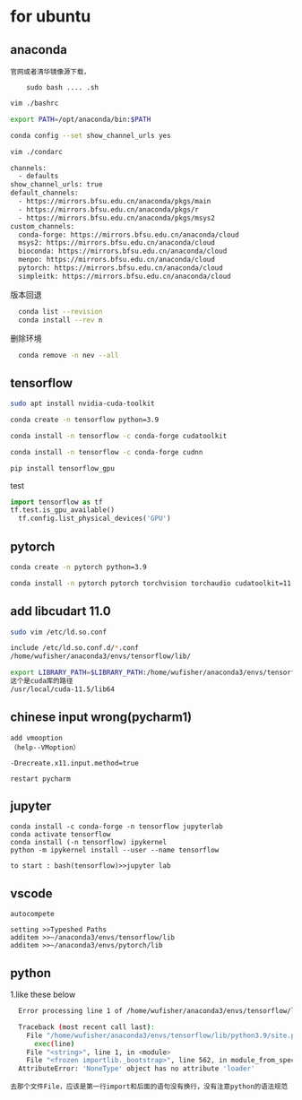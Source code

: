 # for ubuntu

## anaconda
    官网或者清华镜像源下载，
```linux
    sudo bash .... .sh
```
``` bash
vim ./bashrc

export PATH=/opt/anaconda/bin:$PATH
```
```bash
conda config --set show_channel_urls yes
```

```bash
vim ./condarc

channels:
  - defaults
show_channel_urls: true
default_channels:
  - https://mirrors.bfsu.edu.cn/anaconda/pkgs/main
  - https://mirrors.bfsu.edu.cn/anaconda/pkgs/r
  - https://mirrors.bfsu.edu.cn/anaconda/pkgs/msys2
custom_channels:
  conda-forge: https://mirrors.bfsu.edu.cn/anaconda/cloud
  msys2: https://mirrors.bfsu.edu.cn/anaconda/cloud
  bioconda: https://mirrors.bfsu.edu.cn/anaconda/cloud
  menpo: https://mirrors.bfsu.edu.cn/anaconda/cloud
  pytorch: https://mirrors.bfsu.edu.cn/anaconda/cloud
  simpleitk: https://mirrors.bfsu.edu.cn/anaconda/cloud
```
  版本回退
```bash
  conda list --revision
  conda install --rev n
```
  删除环境
```bash
  conda remove -n nev --all

```



## tensorflow
``` bash
sudo apt install nvidia-cuda-toolkit

conda create -n tensorflow python=3.9

conda install -n tensorflow -c conda-forge cudatoolkit

conda install -n tensorflow -c conda-forge cudnn

pip install tensorflow_gpu


```
  test
```python
import tensorflow as tf
tf.test.is_gpu_available()
  tf.config.list_physical_devices('GPU')
```

## pytorch
``` bash
conda create -n pytorch python=3.9

conda install -n pytorch pytorch torchvision torchaudio cudatoolkit=11.3 -c pytorch
```

## add libcudart 11.0 
``` bash
sudo vim /etc/ld.so.conf

include /etc/ld.so.conf.d/*.conf
/home/wufisher/anaconda3/envs/tensorflow/lib/

export LIBRARY_PATH=$LIBRARY_PATH:/home/wufisher/anaconda3/envs/tensorflow/lib/ 
这个是cuda库的路径
/usr/local/cuda-11.5/lib64
```

## chinese input wrong(pycharm1)
    add vmooption
    （help--VMoption）
```commandline
-Drecreate.x11.input.method=true
```
    restart pycharm
## jupyter
```
conda install -c conda-forge -n tensorflow jupyterlab
conda activate tensorflow 
conda install (-n tensorflow) ipykernel
python -m ipykernel install --user --name tensorflow

to start : bash(tensorflow)>>jupyter lab
```

## vscode 
    autocompete
  ```
  setting >>Typeshed Paths
  additem >>~/anaconda3/envs/tensorflow/lib
  additem >>~/anaconda3/envs/pytorch/lib

  ```
## python
  1.like these below
```bash
  Error processing line 1 of /home/wufisher/anaconda3/envs/tensorflow/lib/python3.9/site-packages/google_auth-2.3.3-py3.10-nspkg.pth:

  Traceback (most recent call last):
    File "/home/wufisher/anaconda3/envs/tensorflow/lib/python3.9/site.py", line 169, in addpackage
      exec(line)
    File "<string>", line 1, in <module>
    File "<frozen importlib._bootstrap>", line 562, in module_from_spec
  AttributeError: 'NoneType' object has no attribute 'loader'

```
    去那个文件File，应该是第一行import和后面的语句没有换行，没有注意python的语法规范